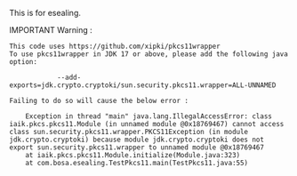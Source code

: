 This is for esealing.

IMPORTANT Warning :

    This code uses https://github.com/xipki/pkcs11wrapper
    To use pkcs11wrapper in JDK 17 or above, please add the following java option:

                --add-exports=jdk.crypto.cryptoki/sun.security.pkcs11.wrapper=ALL-UNNAMED

    Failing to do so will cause the below error : 

        Exception in thread "main" java.lang.IllegalAccessError: class iaik.pkcs.pkcs11.Module (in unnamed module @0x18769467) cannot access class sun.security.pkcs11.wrapper.PKCS11Exception (in module jdk.crypto.cryptoki) because module jdk.crypto.cryptoki does not export sun.security.pkcs11.wrapper to unnamed module @0x18769467
        at iaik.pkcs.pkcs11.Module.initialize(Module.java:323)
        at com.bosa.esealing.TestPkcs11.main(TestPkcs11.java:55)

